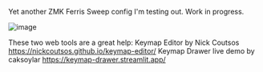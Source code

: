 Yet another ZMK Ferris Sweep config I'm testing out. Work in progress.

![image](https://github.com/user-attachments/assets/b58e960e-6226-466b-98d2-cc67d8237edf)

These two web tools are a great help:
Keymap Editor by Nick Coutsos https://nickcoutsos.github.io/keymap-editor/
Keymap Drawer live demo by caksoylar https://keymap-drawer.streamlit.app/
